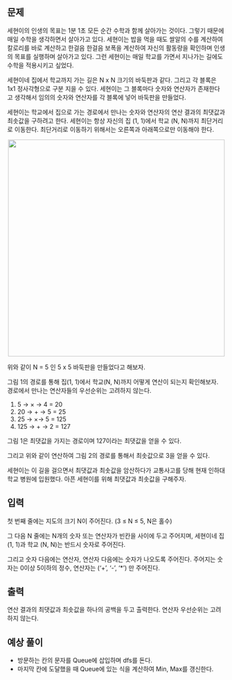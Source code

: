 ## 문제
세현이의 인생의 목표는 1분 1초 모든 순간 수학과 함께 살아가는 것이다. 그렇기 때문에 매일 수학을 생각하면서 살아가고 있다. 세현이는 밥을 먹을 때도 쌀알의 수를 계산하여 칼로리를 바로 계산하고 한걸음 한걸음 보폭을 계산하여 자신의 활동량을 확인하며 인생의 목표를 실행하며 살아가고 있다.  그런 세현이는 매일 학교를 가면서 지나가는 길에도 수학을 적용시키고 싶었다.

세현이네 집에서 학교까지 가는 길은 N x N 크기의 바둑판과 같다. 그리고 각 블록은 1x1 정사각형으로 구분 지을 수 있다. 세현이는 그 블록마다 숫자와 연산자가 존재한다고 생각해서 임의의 숫자와 연산자를 각 블록에 넣어 바둑판을 만들었다.

세현이는 학교에서 집으로 가는 경로에서 만나는 숫자와 연산자의 연산 결과의 최댓값과 최솟값을 구하려고 한다. 세현이는 항상 자신의 집 (1, 1)에서 학교 (N, N)까지 최단거리로 이동한다. 최단거리로 이동하기 위해서는 오른쪽과 아래쪽으로만 이동해야 한다.

<p align="center"><img src = "https://upload.acmicpc.net/52b1ed3b-b434-4cb7-b532-ce8658764c08/-/preview/" width = 500></p>

위와 같이 N = 5 인 5 x 5 바둑판을 만들었다고 해보자.

그림 1의 경로를 통해 집(1, 1)에서 학교(N, N)까지 어떻게 연산이 되는지 확인해보자. 경로에서 만나는 연산자들의 우선순위는 고려하지 않는다.

1. 5 → × → 4 = 20
2. 20 → + → 5 = 25
3. 25 → ×→ 5 = 125
4. 125 → + → 2 = 127
 
그림 1은 최댓값을 가지는 경로이며 127이라는 최댓값을 얻을 수 있다.

그리고 위와 같이 연산하여 그림 2의 경로를 통해서 최솟값으로 3을 얻을 수 있다.

세현이는 이 길을 걸으면서 최댓값과 최솟값을 암산하다가 교통사고를 당해 현재 인하대학교 병원에 입원했다. 아픈 세현이를 위해 최댓값과 최솟값을 구해주자.

## 입력
첫 번째 줄에는 지도의 크기 N이 주어진다. (3 ≤ N ≤ 5, N은 홀수) 

그 다음 N 줄에는 N개의 숫자 또는 연산자가 빈칸을 사이에 두고 주어지며, 세현이네 집 (1, 1)과 학교 (N, N)는 반드시 숫자로 주어진다.

그리고 숫자 다음에는 연산자, 연산자 다음에는 숫자가 나오도록 주어진다. 주어지는 숫자는 0이상 5이하의 정수, 연산자는 (‘+’, ‘-’, ‘*’) 만 주어진다.

## 출력
연산 결과의 최댓값과 최솟값을 하나의 공백을 두고 출력한다. 연산자 우선순위는 고려하지 않는다.

## 예상 풀이
 - 방문하는 칸의 문자를 Queue에 삽입하며 dfs를 돈다.
 - 마지막 칸에 도달했을 때 Queue에 있는 식을 계산하여 Min, Max를 갱신한다.
